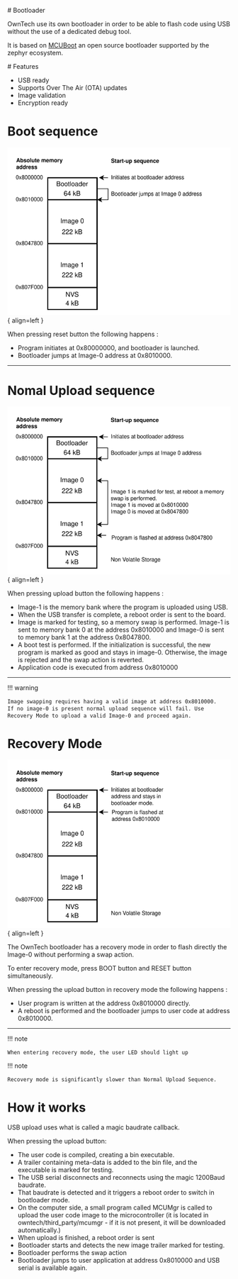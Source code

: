 
# Bootloader

OwnTech use its own bootloader in order to be able to flash code using USB without the use of a dedicated debug tool. 

It is based on [MCUBoot](https://docs.mcuboot.com/) an open source bootloader supported by the zephyr ecosystem. 

# Features

- USB ready
- Supports Over The Air (OTA) updates
- Image validation 
- Encryption ready

# Boot sequence

![Memory_map](bootloader_boot.drawio.svg){ align=left }

When pressing reset button the following happens : 

- Program initiates at 0x80000000, and bootloader is launched.
- Bootloader jumps at Image-0 address at 0x8010000. 

----


# Nomal Upload sequence

![Memory_map](bootloader.drawio.svg){ align=left }

When pressing upload button the following happens : 

- Image-1 is the memory bank where the program is uploaded using USB. 
- When the USB transfer is complete, a reboot order is sent to the board. 
- Image is marked for testing, so a memory swap is performed. Image-1 is sent to memory bank 0 at the address 0x8010000 and Image-0 is sent to memory bank 1 at the address 0x8047800. 
- A boot test is performed. If the initialization is successful, the new program is marked as good and stays in image-0. Otherwise, the image is rejected and the swap action is reverted. 
- Application code is executed from address 0x8010000
----



!!! warning

    Image swapping requires having a valid image at address 0x8010000. 
    If no image-0 is present normal upload sequence will fail. Use Recovery Mode to upload a valid Image-0 and proceed again.

# Recovery Mode 

![Memory_map](bootloader_recovery.drawio.svg){ align=left }

The OwnTech bootloader has a recovery mode in order to flash directly the Image-0 without performing a swap action. 

To enter recovery mode, press BOOT button and RESET button simultaneously. 

When pressing the upload button in recovery mode the following happens : 

- User program is written at the address 0x8010000 directly. 
- A reboot is performed and the bootloader jumps to user code at address 0x8010000.
----

!!! note
    
    When entering recovery mode, the user LED should light up

!!! note
    
    Recovery mode is significantly slower than Normal Upload Sequence.


# How it works

USB upload uses what is called a magic baudrate callback. 

When pressing the upload button:

- The user code is compiled, creating a bin executable.
- A trailer containing meta-data is added to the bin file, and the executable is marked for testing.  
- The USB serial disconnects and reconnects using the magic 1200Baud baudrate. 
- That baudrate is detected and it triggers a reboot order to switch in bootloader mode.
- On the computer side, a small program called MCUMgr is called to upload the user code image to the microcontroller (it is located in owntech/third_party/mcumgr - if it is not present, it will be downloaded automatically.)
- When upload is finished, a reboot order is sent
- Bootloader starts and detects the new image trailer marked for testing.
- Bootloader performs the swap action
- Bootloader jumps to user application at address 0x8010000 and USB serial is available again.